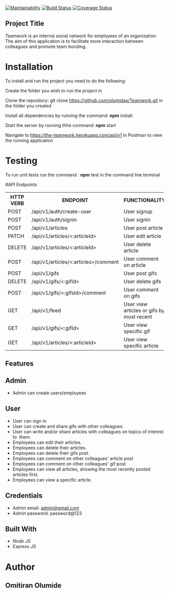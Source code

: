 [![Maintainability](https://api.codeclimate.com/v1/badges/01afcb208a326abddb6c/maintainability)](https://codeclimate.com/github/olumidae/Teamwork/maintainability)
[![Build Status](https://travis-ci.org/olumidae/Teamwork.svg?branch=develop)](https://travis-ci.org/olumidae/Teamwork)
[![Coverage Status](https://coveralls.io/repos/github/olumidae/Teamwork/badge.svg?branch=ch-fix-codebase)](https://coveralls.io/github/olumidae/Teamwork?branch=ch-fix-codebase)



## Project Title
Teamwork is an ​internal social network for employees of an organization. The aim of this application is to facilitate more interaction between colleagues and promote team bonding. 

# Installation
To install and run the project you need to do the following:

Create the folder you wish to run the project in

Clone the repository: git clone https://github.com/olumidae/Teamwork.git in the folder you created

Install all dependencies by running the command: **npm** install

Start the server by running thhe command: **npm** start

Navigate to https://the-teamwork.herokuapp.com/api/v1 in Postman to view the running application

# Testing
To run unit tests run the command : **npm** test in the command line terminal

#API Endpoints
<table>
<tr><th>HTTP VERB</th><th>ENDPOINT</th><th>FUNCTIONALITY</th></tr>

<tr><td>POST</td><td>/api/v1/auth/create-user</td><td>User signup</td></tr>

<tr><td>POST</td><td>/api/v1/auth/signin</td><td>User signin</td></tr>

<tr><td>POST</td><td>/api/v1/articles</td><td>User post article</td></tr>

<tr><td>PATCH</td><td>/api/v1/articles/<:articleId></td><td>User edit article</td></tr>

<tr><td>DELETE</td><td>/api/v1/articles/<:articleId></td><td>User delete article</td></tr>

<tr><td>POST</td><td>/api/v1/articles/<:articles>/comment</td><td>User comment on article</td></tr>

<tr><td>POST</td><td>/api/v1/gifs</td><td>User post gifs</td></tr>

<tr><td>DELETE</td><td>/api/v1/gifs/<:gifId></td><td>User delete gifs</td></tr>

<tr><td>POST</td><td>/api/v1/gifs/<:gifsId>/comment</td><td>User comment on gifs</td></tr>

<tr><td>GET</td><td>/api/v1/feed</td><td>User view articles or gifs by most recent</td></tr>

<tr><td>GET</td><td>/api/v1/gifs/<:gifId></td><td>User view specific gif</td></tr>

<tr><td>GET</td><td>/api/v1/articles/<:articleId></td><td>User view specific article</td></tr>

</table>

## Features

## Admin
* Admin can create users/employees

## User
* User can sign in
* User can create and share gifs with other colleagues.
* User can write and/or share articles with colleagues on topics of interest to  them.
* Employees can edit their articles.
* Employees can delete their articles.
* Employees can delete their gifs post.
* Employees can comment on other colleagues' article post
* Employees can comment on other colleagues' gif post
* Employees can view all articles, showing the most recently posted articles first.
* Employees can view a specific article. 

## Credentials
* Admin email: admin@gmail.com
* Admin password: password@123

## Built With
* *Node JS*
* *Express JS*

# Author
## Omitiran Olumide
